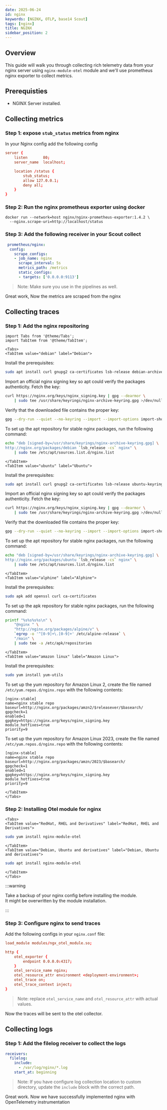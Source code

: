 ```yaml
---
date: 2025-06-24
id: nginx
keywords: [NGINX, OTLP, base14 Scout]
tags: [nginx]
title: NGINX
sidebar_position: 2
---
```


## Overview

This guide will walk you through collecting rich telemetry data from your nginx server
using `nginx-module-otel` module and we'll use prometheus nginx
exporter to collect metrics.

## Prerequisties

- NGINX Server installed.

## Collecting metrics

### Step 1: expose `stub_status` metrics from nginx

In your Nginx config add the following config

```conf
server {
    listen       80;
    server_name  localhost;

    location /status {
        stub_status;
        allow 127.0.0.1;
        deny all;
    }
}
```

### Step 2: Run the nginx prometheus exporter using docker

```shell
docker run --network=host nginx/nginx-prometheus-exporter:1.4.2 \
  --nginx.scrape-uri=http://localhost/status
```

### Step 3: Add the following receiver in your Scout collect

```yaml
 prometheus/nginx:
  config:
    scrape_configs:
    - job_name: nginx
      scrape_interval: 5s
      metrics_path: /metrics
      static_configs:
      - targets: ['0.0.0.0:9113']
```

> Note: Make sure you use in the pipelines as well.

Great work, Now the metrics are scraped from the nginx

## Collecting traces

### Step 1: Add the nginx repositoring

```mdx-code-block
import Tabs from '@theme/Tabs';
import TabItem from '@theme/TabItem';

<Tabs>
<TabItem value="debian" label="Debian">
```

Install the prerequisites:

```bash
sudo apt install curl gnupg2 ca-certificates lsb-release debian-archive-keyring
```

Import an official nginx signing key so apt could verify the packages
authenticity. Fetch the key:

```bash
curl https://nginx.org/keys/nginx_signing.key | gpg --dearmor \
    | sudo tee /usr/share/keyrings/nginx-archive-keyring.gpg >/dev/null
```

Verify that the downloaded file contains the proper key:

```bash
gpg --dry-run --quiet --no-keyring --import --import-options import-show /usr/share/keyrings/nginx-archive-keyring.gpg
```

To set up the apt repository for stable nginx packages, run the following command:

```bash
echo "deb [signed-by=/usr/share/keyrings/nginx-archive-keyring.gpg] \
http://nginx.org/packages/debian `lsb_release -cs` nginx" \
    | sudo tee /etc/apt/sources.list.d/nginx.list
```

```mdx-code-block
</TabItem>
<TabItem value="ubuntu" label="Ubuntu">
```

Install the prerequisites:

```bash
sudo apt install curl gnupg2 ca-certificates lsb-release ubuntu-keyring
```

Import an official nginx signing key so apt could verify the packages
authenticity. Fetch the key:

```bash
curl https://nginx.org/keys/nginx_signing.key | gpg --dearmor \
    | sudo tee /usr/share/keyrings/nginx-archive-keyring.gpg >/dev/null
```

Verify that the downloaded file contains the proper key:

```bash
gpg --dry-run --quiet --no-keyring --import --import-options import-show /usr/share/keyrings/nginx-archive-keyring.gpg
```

To set up the apt repository for stable nginx packages, run the following command:

```bash
echo "deb [signed-by=/usr/share/keyrings/nginx-archive-keyring.gpg] \
http://nginx.org/packages/ubuntu `lsb_release -cs` nginx" \
    | sudo tee /etc/apt/sources.list.d/nginx.list
```

```mdx-code-block
</TabItem>
<TabItem value="alphine" label="Alphine">
```

Install the prerequisites:

```bash
sudo apk add openssl curl ca-certificates
```

To set up the apk repository for stable nginx packages, run the following command:

```bash
printf "%s%s%s%s\n" \
    "@nginx " \
    "http://nginx.org/packages/alpine/v" \
    `egrep -o '^[0-9]+\.[0-9]+' /etc/alpine-release` \
    "/main" \
    | sudo tee -a /etc/apk/repositories
```

```mdx-code-block
</TabItem>
<TabItem value="amazon linux" label="Amazon Linux">
```

Install the prerequisites:

```bash
sudo yum install yum-utils
```

To set up the yum repository for Amazon Linux 2, create the
file named `/etc/yum.repos.d/nginx.repo` with the following contents:

```text
[nginx-stable]
name=nginx stable repo
baseurl=http://nginx.org/packages/amzn2/$releasever/$basearch/
gpgcheck=1
enabled=1
gpgkey=https://nginx.org/keys/nginx_signing.key
module_hotfixes=true
priority=9
```

To set up the yum repository for Amazon Linux 2023, create the
file named `/etc/yum.repos.d/nginx.repo` with the following contents:

```text
[nginx-stable]
name=nginx stable repo
baseurl=http://nginx.org/packages/amzn/2023/$basearch/
gpgcheck=1
enabled=1
gpgkey=https://nginx.org/keys/nginx_signing.key
module_hotfixes=true
priority=9
```

```mdx-code-block
</TabItem>
</Tabs>
```

### Step 2: Installing Otel module for nginx

```mdx-code-block
<Tabs>
<TabItem value="RedHat, RHEL and Derivatives" label="RedHat, RHEL and Derivatives">
```

```bash
sudo yum install nginx-module-otel
```

```mdx-code-block
</TabItem>
<TabItem value="Debian, Ubuntu and derivatives" label="Debian, Ubuntu and derivatives">
```

```bash
sudo apt install nginx-module-otel
```

```mdx-code-block
</TabItem>
</Tabs>
```
:::warning

Take a backup of your nginx config before installing the module.  
It might be overwritten by the module installation.

:::

### Step 3: Configure nginx to send traces

Add the following configs in your `nginx.conf` file:

```conf
load_module modules/ngx_otel_module.so;

http {
    otel_exporter {
        endpoint 0.0.0.0:4317;
    }
    otel_service_name nginx;
    otel_resource_attr environment <deployment-environment>;
    otel_trace on;
    otel_trace_context inject;
}
```

> Note: replace `otel_service_name` and `otel_resource_attr` with actual values.

Now the traces will be sent to the otel collector.

## Collecting logs

### Step 1: Add the filelog receiver to collect the logs

```yaml
receivers:
  filelog:
    include:
      - /var/log/nginx/*.log
    start_at: beginning
```

> Note: If you have configure log collection location to custom directory,
update the `include` block with the correct path.

Great work. Now we have successfully implemented nginx with OpenTelemetry instrumentation
